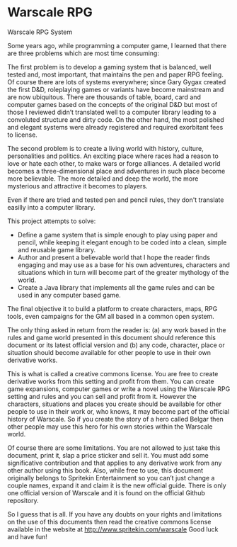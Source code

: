 # Warscale RPG
Warscale RPG System

Some years ago, while programming a computer game, I learned that there are three problems which are most time consuming:

The first problem is to develop a gaming system that is balanced, well tested and, most important, that maintains the pen and paper RPG feeling. Of course there are lots of systems everywhere; since Gary Gygax created the first D&D, roleplaying games or variants have become mainstream and are now ubiquitous. There are thousands of table, board, card and computer games based on the concepts of the original D&D but most of those I reviewed didn’t translated well to a computer library leading to a convoluted structure and dirty code. On the other hand, the most polished and elegant systems were already registered and required exorbitant fees to license. 

The second problem is to create a living world with history, culture, personalities and politics. An exciting place where races had a reason to love or hate each other, to make wars or forge alliances. A detailed world becomes a three-dimensional place and adventures in such place become more believable. The more detailed and deep the world, the more mysterious and attractive it becomes to players.

Even if there are tried and tested pen and pencil rules, they don't translate easilly into a computer library.

This project attempts to solve:
- Define a game system that is simple enough to play using paper and pencil, while keeping it elegant enough to be coded into a clean, simple and reusable game library. 
- Author and present a believable world that I hope the reader finds engaging and may use as a base for his own adventures, characters and situations which in turn will become part of the greater mythology of the world. 
- Create a Java library that implements all the game rules and can be used in any computer based game.

The final objective it to build a platform to create characters, maps, RPG tools, even campaigns for the GM all based in a common open system.

The only thing asked in return from the reader is:
(a)	any work based in the rules and game world presented in this document should reference this document or its latest official version and
(b)	any code, character, place or situation should become available for other people to use in their own derivative works.

This is what is called a creative commons license. You are free to create derivative works from this setting and profit from them. You can create game expansions, computer games or write a novel using the Warscale RPG setting and rules and you can sell and profit from it. However the characters, situations and places you create should be available for other people to use in their work or, who knows, it may become part of the official history of Warscale. So if you create the story of a hero called Belgar then other people may use this hero for his own stories within the Warscale world.

Of course there are some limitations. You are not allowed to just take this document, print it, slap a price sticker and sell it. You must add some significative contribution and that applies to any derivative work from any other author using this book. Also, while free to use, this document originally belongs to Spritekin Entertainment so you can’t just change a couple names, expand it and claim it is the new official guide. There is only one official version of Warscale and it is found on the official Github repository.

So I guess that is all. If you have any doubts on your rights and limitations on the use of this documents then read the creative commons license available in the website at http://www.spritekin.com/warscale
Good luck and have fun!
